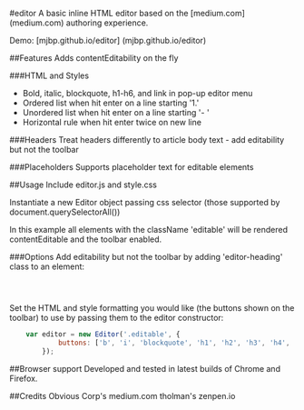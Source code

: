 #editor
A basic inline HTML editor based on the [medium.com] (medium.com) authoring experience.

Demo: [mjbp.github.io/editor] (mjbp.github.io/editor)

##Features
Adds contentEditability on the fly

###HTML and Styles
- Bold, italic, blockquote, h1-h6, and link in pop-up editor menu
- Ordered list when hit enter on a line starting '1.'
- Unordered list when hit enter on a line starting '- '
- Horizontal rule when hit enter twice on new line

###Headers
Treat headers differently to article body text - add editability but not the toolbar

###Placeholders
Supports placeholder text for editable elements

##Usage
Include editor.js and style.css

Instantiate a new Editor object passing css selector (those supported by document.querySelectorAll())

<script>var editor = new Editor('.editable');</script>

In this example all elements with the className 'editable' will be rendered contentEditable and the toolbar enabled.

###Options
Add editability but not the toolbar by adding 'editor-heading' class to an element:
<header class="editable editor-heading"></header>

Set the HTML and style formatting you would like (the buttons shown on the toolbar) to use by passing them to the editor constructor:

```javascript
    var editor = new Editor('.editable', {
            buttons: ['b', 'i', 'blockquote', 'h1', 'h2', 'h3', 'h4', 'h5', 'h6', 'a', 'cancel']
        });
```

##Browser support
Developed and tested in latest builds of Chrome and Firefox.


##Credits
Obvious Corp's medium.com
tholman's zenpen.io

